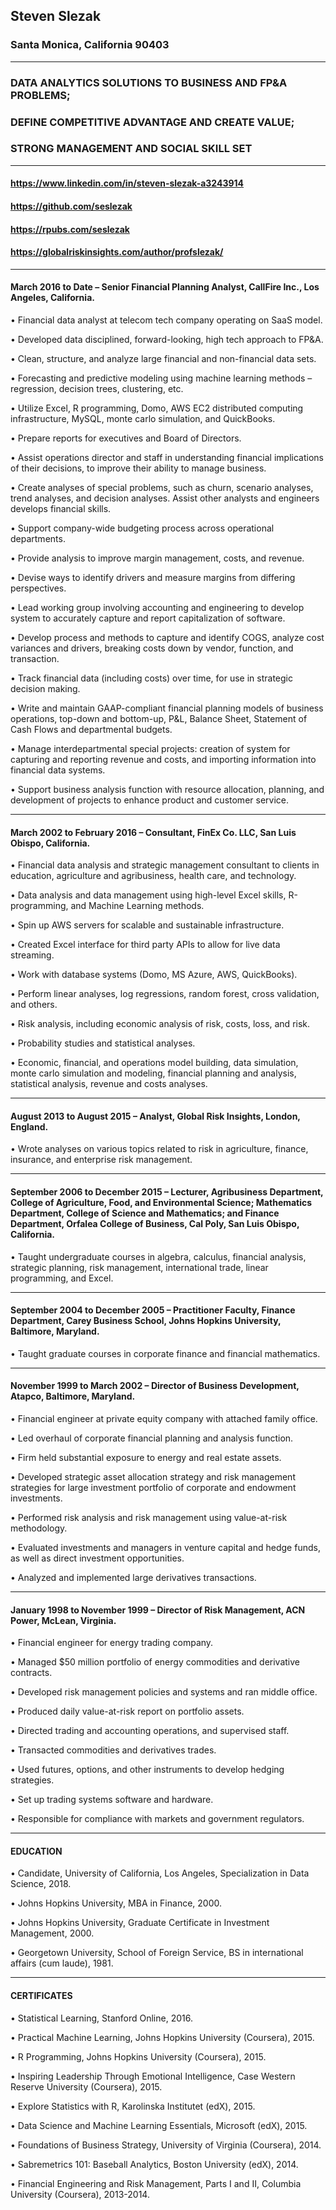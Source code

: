 ## Steven Slezak
### Santa Monica, California 90403
***
### DATA ANALYTICS SOLUTIONS TO BUSINESS AND FP&A PROBLEMS;  
### DEFINE COMPETITIVE ADVANTAGE AND CREATE VALUE;  
### STRONG MANAGEMENT AND SOCIAL SKILL SET
***
#### https://www.linkedin.com/in/steven-slezak-a3243914  
#### https://github.com/seslezak
#### https://rpubs.com/seslezak
#### https://globalriskinsights.com/author/profslezak/
***
#### March 2016 to Date – Senior Financial Planning Analyst, CallFire Inc., Los Angeles, California.

  •	Financial data analyst at telecom tech company operating on SaaS model.
  
  •	Developed data disciplined, forward-looking, high tech approach to FP&A.
  
  •	Clean, structure, and analyze large financial and non-financial data sets.
  
  •	Forecasting and predictive modeling using machine learning methods – regression, decision trees, clustering, etc.
  
  •	Utilize Excel, R programming, Domo, AWS EC2 distributed computing infrastructure, MySQL, monte carlo simulation, and QuickBooks.
  
  •	Prepare reports for executives and Board of Directors.
  
  •	Assist operations director and staff in understanding financial implications of their decisions, to improve their ability to manage business.
  
  •	Create analyses of special problems, such as churn, scenario analyses, trend analyses, and decision analyses.  Assist other analysts and engineers develops financial skills.
  
  •	Support company-wide budgeting process across operational departments.
  
  •	Provide analysis to improve margin management, costs, and revenue.
  
  •	Devise ways to identify drivers and measure margins from differing perspectives.
  
  •	Lead working group involving accounting and engineering to develop system to accurately capture and report capitalization of software.
  
  •	Develop process and methods to capture and identify COGS, analyze cost variances and drivers, breaking costs down by vendor, function, and transaction.
  
  •	Track financial data (including costs) over time, for use in strategic decision making.
  
  •	Write and maintain GAAP-compliant financial planning models of business operations, top-down and bottom-up, P&L, Balance Sheet, Statement of Cash Flows and departmental budgets.
  
  •	Manage interdepartmental special projects:  creation of system for capturing and reporting revenue and costs, and importing information into financial data systems.
  
  •	Support business analysis function with resource allocation, planning, and development of projects to enhance product and customer service.
***
#### March 2002 to February 2016 – Consultant, FinEx Co. LLC, San Luis Obispo, California.

•	Financial data analysis and strategic management consultant to clients in education, agriculture and agribusiness, health care, and technology. 

•	Data analysis and data management using high-level Excel skills, R-programming, and Machine Learning methods.

•	Spin up AWS servers for scalable and sustainable infrastructure.

•	Created Excel interface for third party APIs to allow for live data streaming.

•	Work with database systems (Domo, MS Azure, AWS, QuickBooks).

•	Perform linear analyses, log regressions, random forest, cross validation, and others.

•	Risk analysis, including economic analysis of risk, costs, loss, and risk.

•	Probability studies and statistical analyses.

•	Economic, financial, and operations model building, data simulation, monte carlo simulation and modeling, financial planning and analysis, statistical analysis, revenue and costs analyses.
***
#### August 2013 to August 2015 – Analyst, Global Risk Insights, London, England.

•	Wrote analyses on various topics related to risk in agriculture, finance, insurance, and enterprise risk management.
***
#### September 2006 to December 2015 – Lecturer, Agribusiness Department, College of Agriculture, Food, and Environmental Science; Mathematics Department, College of Science and Mathematics; and Finance Department, Orfalea College of Business, Cal Poly, San Luis Obispo, California.

•	Taught undergraduate courses in algebra, calculus, financial analysis, strategic planning, risk management, international trade, linear programming, and Excel.
***
#### September 2004 to December 2005 – Practitioner Faculty, Finance Department, Carey Business School, Johns Hopkins University, Baltimore, Maryland.

•	Taught graduate courses in corporate finance and financial mathematics.
***
#### November 1999 to March 2002 – Director of Business Development, Atapco, Baltimore, Maryland.

•	Financial engineer at private equity company with attached family office. 

•	Led overhaul of corporate financial planning and analysis function.

•	Firm held substantial exposure to energy and real estate assets.

•	Developed strategic asset allocation strategy and risk management strategies for large investment portfolio of corporate and endowment investments.

•	Performed risk analysis and risk management using value-at-risk methodology.

•	Evaluated investments and managers in venture capital and hedge funds, as well as direct investment opportunities.

•	Analyzed and implemented large derivatives transactions.
***
#### January 1998 to November 1999 – Director of Risk Management, ACN Power, McLean, Virginia.

•	Financial engineer for energy trading company.

•	Managed $50 million portfolio of energy commodities and derivative contracts.

•	Developed risk management policies and systems and ran middle office.

•	Produced daily value-at-risk report on portfolio assets.

•	Directed trading and accounting operations, and supervised staff.

•	Transacted commodities and derivatives trades.

•	Used futures, options, and other instruments to develop hedging strategies.

•	Set up trading systems software and hardware.

•	Responsible for compliance with markets and government regulators.
***
#### EDUCATION

•	Candidate, University of California, Los Angeles, Specialization in Data Science, 2018.

•	Johns Hopkins University, MBA in Finance, 2000.

•	Johns Hopkins University, Graduate Certificate in Investment Management, 2000.

•	Georgetown University, School of Foreign Service, BS in international affairs (cum laude), 1981.
***
#### CERTIFICATES

•	Statistical Learning, Stanford Online, 2016.

•	Practical Machine Learning, Johns Hopkins University (Coursera), 2015.

•	R Programming, Johns Hopkins University (Coursera), 2015.

•	Inspiring Leadership Through Emotional Intelligence, Case Western Reserve University (Coursera), 2015.

•	Explore Statistics with R, Karolinska Institutet (edX), 2015.

•	Data Science and Machine Learning Essentials, Microsoft (edX), 2015.

•	Foundations of Business Strategy, University of Virginia (Coursera), 2014.

•	Sabremetrics 101:  Baseball Analytics, Boston University (edX), 2014.

•	Financial Engineering and Risk Management, Parts I and II, Columbia University (Coursera), 2013-2014.
